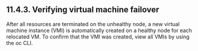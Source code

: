## 11.4.3. Verifying virtual machine failover

After all resources are terminated on the unhealthy node, a new virtual machine instance (VMI) is automatically created on a healthy node for each relocated VM. To confirm that the VMI was created, view all VMIs by using the oc CLI.

